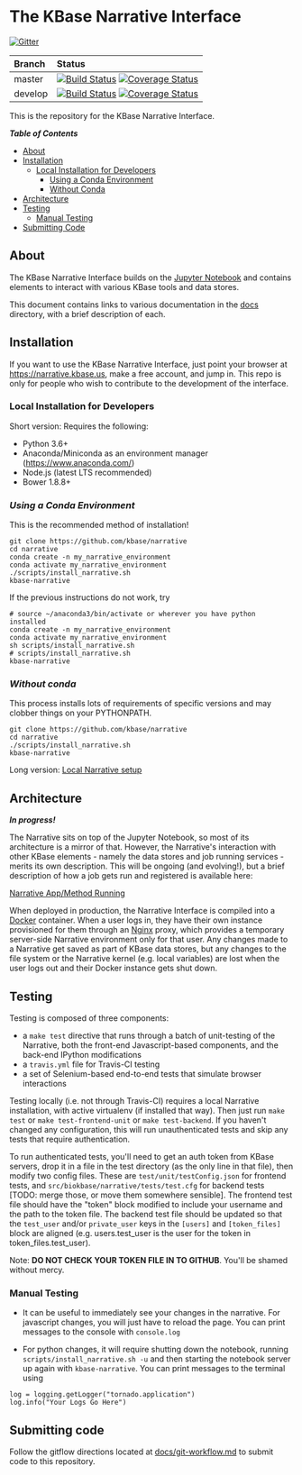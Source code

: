 # The KBase Narrative Interface

[![Gitter](https://badges.gitter.im/Join%20Chat.svg)](https://gitter.im/kbase/narrative?utm_source=badge&utm_medium=badge&utm_campaign=pr-badge&utm_content=badge)

| Branch | Status |
| :--- | :--- |
| master | [![Build Status](https://travis-ci.org/kbase/narrative.svg?branch=master)](https://travis-ci.org/kbase/narrative) [![Coverage Status](https://coveralls.io/repos/kbase/narrative/badge.svg?branch=master)](https://coveralls.io/r/kbase/narrative?branch=master) |
| develop | [![Build Status](https://travis-ci.org/kbase/narrative.svg?branch=develop)](https://travis-ci.org/kbase/narrative) [![Coverage Status](https://coveralls.io/repos/kbase/narrative/badge.svg?branch=develop)](https://coveralls.io/r/kbase/narrative?branch=develop)|

This is the repository for the KBase Narrative Interface.

***Table of Contents***

- [About](#about)
- [Installation](#installation)
    - [Local Installation for Developers](#local-installation-for-developers)
        - [Using a Conda Environment](#using-a-conda-environment)
        - [Without Conda](#without-conda)
- [Architecture](#architecture)
- [Testing](#testing)
    - [Manual Testing](#manual-testing)
- [Submitting Code](#submitting-code)

## About

The KBase Narrative Interface builds on the [Jupyter Notebook](http://jupyter.org) and contains elements to interact with various KBase tools and data stores.

This document contains links to various documentation in the [docs](docs) directory, with a brief description of each.

## Installation

If you want to use the KBase Narrative Interface, just point your browser at https://narrative.kbase.us, make a free account, and jump in. This repo is only for people who wish to contribute to the development of the interface.

### Local Installation for Developers

Short version:
Requires the following:

- Python 3.6+
- Anaconda/Miniconda as an environment manager (https://www.anaconda.com/)
- Node.js (latest LTS recommended)
- Bower 1.8.8+

### *Using a Conda Environment*

This is the recommended method of installation!

```
git clone https://github.com/kbase/narrative
cd narrative
conda create -n my_narrative_environment
conda activate my_narrative_environment
./scripts/install_narrative.sh
kbase-narrative
```

If the previous instructions do not work, try

```
# source ~/anaconda3/bin/activate or wherever you have python installed
conda create -n my_narrative_environment
conda activate my_narrative_environment
sh scripts/install_narrative.sh
# scripts/install_narrative.sh
kbase-narrative
```

### *Without conda*

This process installs lots of requirements of specific versions and may clobber things on your PYTHONPATH.

```
git clone https://github.com/kbase/narrative
cd narrative
./scripts/install_narrative.sh
kbase-narrative
```

Long version: [Local Narrative setup](docs/install/local_install.md)

## Architecture

***In progress!***

The Narrative sits on top of the Jupyter Notebook, so most of its architecture is a mirror of that. However, the Narrative's interaction with other KBase elements - namely the data stores and job running services - merits its own description. This will be ongoing (and evolving!), but a brief description of how a job gets run and registered is available here:

[Narrative App/Method Running](docs/developer/narrative_app_error_states.md)

When deployed in production, the Narrative Interface is compiled into a [Docker](https://www.docker.com) container. When a user logs in, they have their own instance provisioned for them through an [Nginx](http://nginx.org) proxy, which provides a temporary server-side Narrative environment only for that user. Any changes made to a Narrative get saved as part of KBase data stores, but any changes to the file system or the Narrative kernel (e.g. local variables) are lost when the user logs out and their Docker instance gets shut down.

## Testing

Testing is composed of three components:

- a `make test` directive that runs through a batch of unit-testing of the Narrative, both the front-end Javascript-based components, and the back-end IPython modifications
- a `travis.yml` file for Travis-CI testing
- a set of Selenium-based end-to-end tests that simulate browser interactions

Testing locally (i.e. not through Travis-CI) requires a local Narrative installation, with active virtualenv (if installed that way). Then just run `make test` or `make test-frontend-unit` or `make test-backend`. If you haven't changed any configuration, this will run unauthenticated tests and skip any tests that require authentication.

To run authenticated tests, you'll need to get an auth token from KBase servers, drop it in a file in the test directory (as the only line in that file), then modify two config files. These are `test/unit/testConfig.json` for frontend tests, and `src/biokbase/narrative/tests/test.cfg` for backend tests [TODO: merge those, or move them somewhere sensible]. The frontend test file should have the "token" block modified to include your username and the path to the token file. The backend test file should be updated so that the `test_user` and/or `private_user` keys in the `[users]` and `[token_files]` block are aligned (e.g. users.test_user is the user for the token in token_files.test_user).

Note: **DO NOT CHECK YOUR TOKEN FILE IN TO GITHUB**. You'll be shamed without mercy.

### Manual Testing

- It can be useful to immediately see your changes in the narrative. For javascript changes, you will just have to reload the page. You can print messages to the console with `console.log`

- For python changes, it will require shutting down the notebook, running `scripts/install_narrative.sh -u` and then starting the notebook server up again with `kbase-narrative`. You can print messages to the terminal using

```
log = logging.getLogger("tornado.application")
log.info("Your Logs Go Here")
```

## Submitting code

Follow the gitflow directions located at [docs/git-workflow.md](docs/git-workflow.md) to submit code to this repository.
